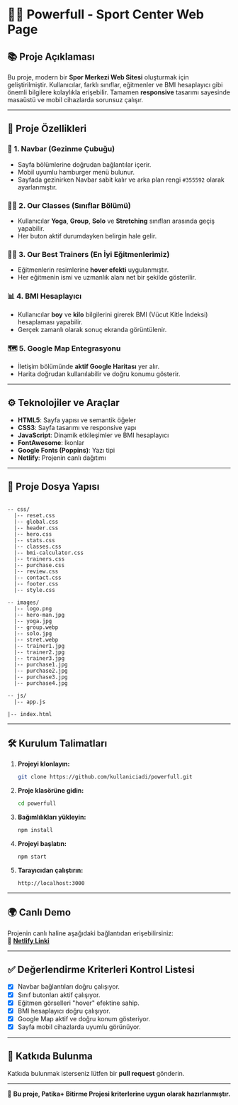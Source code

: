 # 🏋️‍♀️ **Powerfull - Sport Center Web Page**

## 📚 **Proje Açıklaması**  
Bu proje, modern bir **Spor Merkezi Web Sitesi** oluşturmak için geliştirilmiştir. Kullanıcılar, farklı sınıflar, eğitmenler ve BMI hesaplayıcı gibi önemli bilgilere kolaylıkla erişebilir. Tamamen **responsive** tasarımı sayesinde masaüstü ve mobil cihazlarda sorunsuz çalışır.

---

## 🚀 **Proje Özellikleri**

### 📝 **1. Navbar (Gezinme Çubuğu)**  
- Sayfa bölümlerine doğrudan bağlantılar içerir.  
- Mobil uyumlu hamburger menü bulunur.  
- Sayfada gezinirken Navbar sabit kalır ve arka plan rengi `#355592` olarak ayarlanmıştır.  

### 🧘‍♀️ **2. Our Classes (Sınıflar Bölümü)**  
- Kullanıcılar **Yoga**, **Group**, **Solo** ve **Stretching** sınıfları arasında geçiş yapabilir.  
- Her buton aktif durumdayken belirgin hale gelir.  

### 🧑‍🏫 **3. Our Best Trainers (En İyi Eğitmenlerimiz)**  
- Eğitmenlerin resimlerine **hover efekti** uygulanmıştır.  
- Her eğitmenin ismi ve uzmanlık alanı net bir şekilde gösterilir.  

### 📊 **4. BMI Hesaplayıcı**  
- Kullanıcılar **boy** ve **kilo** bilgilerini girerek BMI (Vücut Kitle İndeksi) hesaplaması yapabilir.  
- Gerçek zamanlı olarak sonuç ekranda görüntülenir.  

### 🗺️ **5. Google Map Entegrasyonu**  
- İletişim bölümünde **aktif Google Haritası** yer alır.  
- Harita doğrudan kullanılabilir ve doğru konumu gösterir.  


---

## ⚙️ **Teknolojiler ve Araçlar**  
- **HTML5**: Sayfa yapısı ve semantik öğeler  
- **CSS3**: Sayfa tasarımı ve responsive yapı  
- **JavaScript**: Dinamik etkileşimler ve BMI hesaplayıcı  
- **FontAwesome**: İkonlar  
- **Google Fonts (Poppins)**: Yazı tipi  
- **Netlify**: Projenin canlı dağıtımı  

---

## 📂 **Proje Dosya Yapısı**
```

-- css/
  |-- reset.css
  |-- global.css
  |-- header.css
  |-- hero.css
  |-- stats.css
  |-- classes.css
  |-- bmi-calculator.css
  |-- trainers.css
  |-- purchase.css
  |-- review.css
  |-- contact.css
  |-- footer.css
  |-- style.css

-- images/
  |-- logo.png
  |-- hero-man.jpg
  |-- yoga.jpg
  |-- group.webp
  |-- solo.jpg
  |-- stret.webp
  |-- trainer1.jpg
  |-- trainer2.jpg
  |-- trainer3.jpg
  |-- purchase1.jpg
  |-- purchase2.jpg
  |-- purchase3.jpg
  |-- purchase4.jpg

-- js/
  |-- app.js

|-- index.html

```

---

## 🛠️ **Kurulum Talimatları**

1. **Projeyi klonlayın:**  
   ```bash
   git clone https://github.com/kullaniciadi/powerfull.git
   ```
2. **Proje klasörüne gidin:**  
   ```bash
   cd powerfull
   ```
3. **Bağımlılıkları yükleyin:**  
   ```bash
   npm install
   ```
4. **Projeyi başlatın:**  
   ```bash
   npm start
   ```
5. **Tarayıcıdan çalıştırın:**  
   ```
   http://localhost:3000
   ```

---

## 🌍 **Canlı Demo**  
Projenin canlı haline aşağıdaki bağlantıdan erişebilirsiniz:  
🔗 **[Netlify Linki]([https://6780ed5a1ad8e36d7c5ef7e5--dancing-profiterole-7346c4.netlify.app/])**  

---

## ✅ **Değerlendirme Kriterleri Kontrol Listesi**  
- [x] Navbar bağlantıları doğru çalışıyor.  
- [x] Sınıf butonları aktif çalışıyor.  
- [x] Eğitmen görselleri "hover" efektine sahip.  
- [x] BMI hesaplayıcı doğru çalışıyor.  
- [x] Google Map aktif ve doğru konum gösteriyor.  
- [x] Sayfa mobil cihazlarda uyumlu görünüyor.  

---

## 🤝 **Katkıda Bulunma**  
Katkıda bulunmak isterseniz lütfen bir **pull request** gönderin.  

---

🎯 **Bu proje, Patika+ Bitirme Projesi kriterlerine uygun olarak hazırlanmıştır.**
